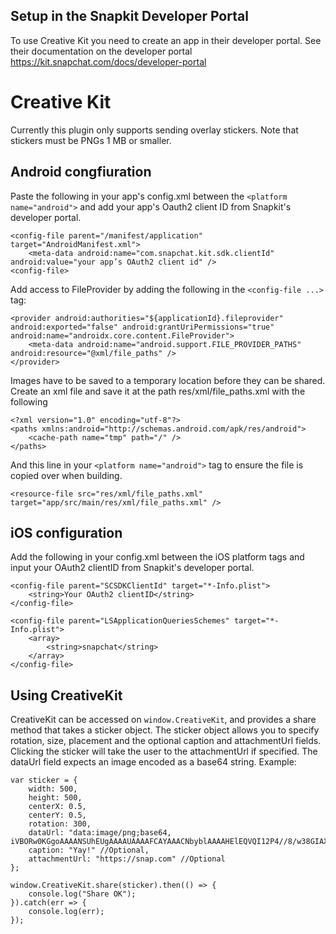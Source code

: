 ## Setup in the Snapkit Developer Portal

To use Creative Kit you need to create an app in their developer portal.
See their documentation on the developer portal https://kit.snapchat.com/docs/developer-portal

# Creative Kit

Currently this plugin only supports sending overlay stickers. 
Note that stickers must be PNGs 1 MB or smaller.

## Android congfiuration

Paste the following in your app's config.xml between the ```<platform name="android">``` and add your app's Oauth2 client ID from Snapkit's developer portal.

```
<config-file parent="/manifest/application" target="AndroidManifest.xml">
    <meta-data android:name="com.snapchat.kit.sdk.clientId" android:value="your app’s OAuth2 client id" />
<config-file>
```

Add access to FileProvider by adding the following in the ```<config-file ...>``` tag:

```
<provider android:authorities="${applicationId}.fileprovider" android:exported="false" android:grantUriPermissions="true" android:name="androidx.core.content.FileProvider">
    <meta-data android:name="android.support.FILE_PROVIDER_PATHS" android:resource="@xml/file_paths" />
</provider>
```

Images have to be saved to a temporary location before they can be shared. 
Create an xml file and save it at the path res/xml/file_paths.xml with the following

```
<?xml version="1.0" encoding="utf-8"?>
<paths xmlns:android="http://schemas.android.com/apk/res/android">
    <cache-path name="tmp" path="/" />
</paths>
```

And this line in your ```<platform name="android">``` tag to ensure the file is copied over when building.

```
<resource-file src="res/xml/file_paths.xml" target="app/src/main/res/xml/file_paths.xml" />
```

## iOS configuration

Add the following in your config.xml between the iOS platform tags and input your OAuth2 clientID from Snapkit's developer portal.

```
<config-file parent="SCSDKClientId" target="*-Info.plist">
    <string>Your OAuth2 clientID</string>
</config-file>

<config-file parent="LSApplicationQueriesSchemes" target="*-Info.plist">
    <array>
        <string>snapchat</string>
    </array>
</config-file>
```

 ## Using CreativeKit

 CreativeKit can be accessed on ```window.CreativeKit```, and provides a share method that takes a sticker object. 
 The sticker object allows you to specify rotation, size, placement and the optional caption and attachmentUrl fields.
 Clicking the sticker will take the user to the attachmentUrl if specified. 
 The dataUrl field expects an image encoded as a base64 string.
 Example:

```
var sticker = {
    width: 500,
    height: 500,
    centerX: 0.5,
    centerY: 0.5,
    rotation: 300,
    dataUrl: "data:image/png;base64, iVBORw0KGgoAAAANSUhEUgAAAAUAAAAFCAYAAACNbyblAAAAHElEQVQI12P4//8/w38GIAXDIBKE0DHxgljNBAAO9TXL0Y4OHwAAAABJRU5ErkJggg==",
    caption: "Yay!" //Optional,
    attachmentUrl: "https://snap.com" //Optional
};

window.CreativeKit.share(sticker).then(() => {
    console.log("Share OK");
}).catch(err => {
    console.log(err);
});
```